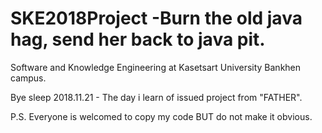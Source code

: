 # SKE2018Project -Burn the old java hag, send her back to java pit.

Software and Knowledge Engineering at Kasetsart University Bankhen campus.

Bye sleep 2018.11.21 - The day i learn of issued project from "FATHER".

P.S. Everyone is welcomed to copy my code BUT do not make it obvious.
